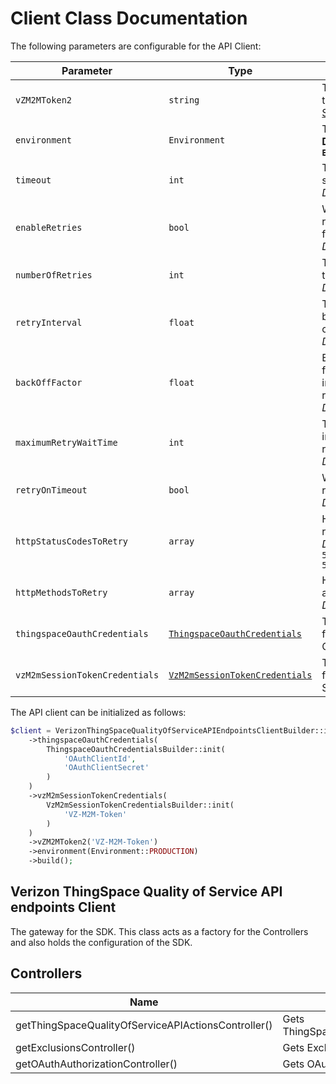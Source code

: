 
# Client Class Documentation

The following parameters are configurable for the API Client:

| Parameter | Type | Description |
|  --- | --- | --- |
| `vZM2MToken2` | `string` | The VZ-M2M session token from [Getting Started](/content/thingspace-portal/documentation/apis/connectivity-management/get-started.html) |
| `environment` | `Environment` | The API environment. <br> **Default: `Environment.PRODUCTION`** |
| `timeout` | `int` | Timeout for API calls in seconds.<br>*Default*: `0` |
| `enableRetries` | `bool` | Whether to enable retries and backoff feature.<br>*Default*: `false` |
| `numberOfRetries` | `int` | The number of retries to make.<br>*Default*: `0` |
| `retryInterval` | `float` | The retry time interval between the endpoint calls.<br>*Default*: `1` |
| `backOffFactor` | `float` | Exponential backoff factor to increase interval between retries.<br>*Default*: `2` |
| `maximumRetryWaitTime` | `int` | The maximum wait time in seconds for overall retrying requests.<br>*Default*: `0` |
| `retryOnTimeout` | `bool` | Whether to retry on request timeout.<br>*Default*: `true` |
| `httpStatusCodesToRetry` | `array` | Http status codes to retry against.<br>*Default*: `408, 413, 429, 500, 502, 503, 504, 521, 522, 524` |
| `httpMethodsToRetry` | `array` | Http methods to retry against.<br>*Default*: `'GET', 'PUT'` |
| `thingspaceOauthCredentials` | [`ThingspaceOauthCredentials`](auth/oauth-2-client-credentials-grant.md) | The Credentials Setter for OAuth 2 Client Credentials Grant |
| `vzM2mSessionTokenCredentials` | [`VzM2mSessionTokenCredentials`](auth/custom-header-signature.md) | The Credentials Setter for Custom Header Signature |

The API client can be initialized as follows:

```php
$client = VerizonThingSpaceQualityOfServiceAPIEndpointsClientBuilder::init()
    ->thingspaceOauthCredentials(
        ThingspaceOauthCredentialsBuilder::init(
            'OAuthClientId',
            'OAuthClientSecret'
        )
    )
    ->vzM2mSessionTokenCredentials(
        VzM2mSessionTokenCredentialsBuilder::init(
            'VZ-M2M-Token'
        )
    )
    ->vZM2MToken2('VZ-M2M-Token')
    ->environment(Environment::PRODUCTION)
    ->build();
```

## Verizon ThingSpace Quality of Service API endpoints Client

The gateway for the SDK. This class acts as a factory for the Controllers and also holds the configuration of the SDK.

## Controllers

| Name | Description |
|  --- | --- |
| getThingSpaceQualityOfServiceAPIActionsController() | Gets ThingSpaceQualityOfServiceAPIActionsController |
| getExclusionsController() | Gets ExclusionsController |
| getOAuthAuthorizationController() | Gets OAuthAuthorizationController |

